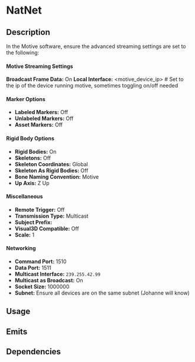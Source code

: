 # NatNet

## Description

In the Motive software, ensure the advanced streaming settings are set to the following:

#### Motive Streaming Settings

**Broadcast Frame Data:** On
**Local Interface:** <motive_device_ip> # Set to the ip of the device running motive, sometimes toggling on/off needed

#### Marker Options

- **Labeled Markers:** Off
- **Unlabeled Markers:** Off
- **Asset Markers:** Off

#### Rigid Body Options

- **Rigid Bodies:** On
- **Skeletons:** Off
- **Skeleton Coordinates:** Global
- **Skeleton As Rigid Bodies:** Off
- **Bone Naming Convention:** Motive
- **Up Axis:** Z Up

#### Miscellaneous

- **Remote Trigger:** Off
- **Transmission Type:** Multicast
- **Subject Prefix:**
- **Visual3D Compatible:** Off
- **Scale:** 1

#### Networking

- **Command Port:** 1510
- **Data Port:** 1511
- **Multicast Interface:** `239.255.42.99`
- **Multicast as Broadcast:** On
- **Socket Size:** 1000000
- **Subnet:** Ensure all devices are on the same subnet (Johanne will know)

## Usage

## Emits

## Dependencies
